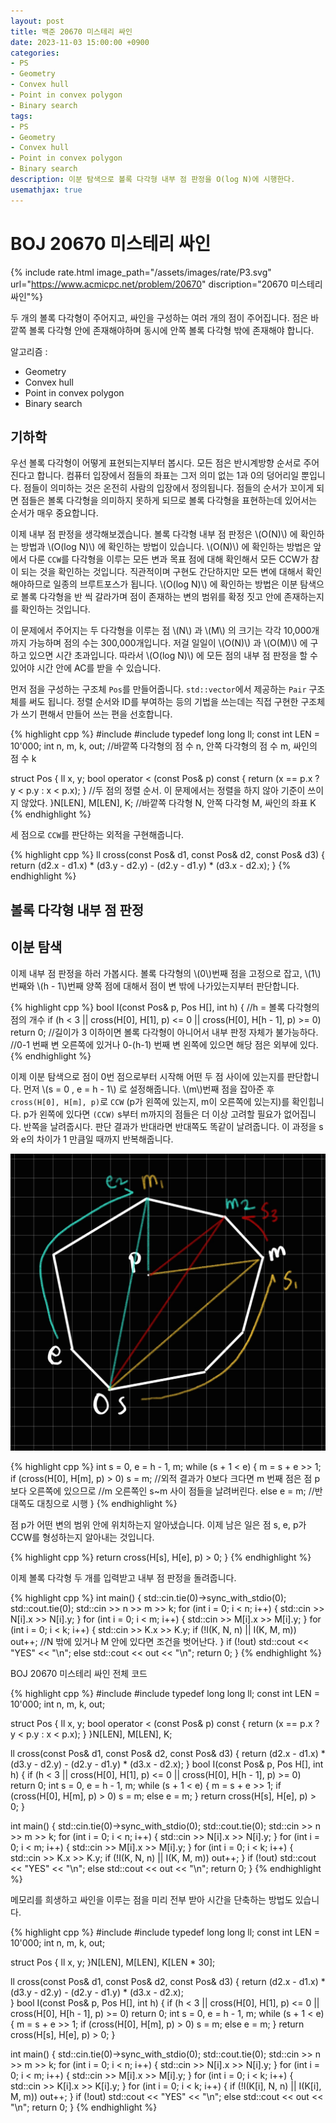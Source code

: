 ```yaml
---
layout: post
title: 백준 20670 미스테리 싸인
date: 2023-11-03 15:00:00 +0900
categories:
- PS
- Geometry
- Convex hull
- Point in convex polygon
- Binary search
tags:
- PS
- Geometry
- Convex hull
- Point in convex polygon
- Binary search
description: 이분 탐색으로 볼록 다각형 내부 점 판정을 O(log N)에 시행한다.
usemathjax: true
---
```


# BOJ 20670 미스테리 싸인

{% include rate.html image_path="/assets/images/rate/P3.svg" url="https://www.acmicpc.net/problem/20670" discription="20670 미스테리 싸인"%}

두 개의 볼록 다각형이 주어지고, 싸인을 구성하는 여러 개의 점이 주어집니다. 점은 바깥쪽 볼록 다각형 안에 존재해야하며 동시에 안쪽 볼록 다각형 밖에 존재해야 합니다.

알고리즘 :
- Geometry
- Convex hull
- Point in convex polygon
- Binary search

## 기하학

우선 볼록 다각형이 어떻게 표현되는지부터 봅시다. 모든 점은 반시계방향 순서로 주어진다고 합니다. 컴퓨터 입장에서 점들의 좌표는 그저 의미 없는 1과 0의 덩어리일 뿐입니다. 점들이 의미하는 것은 온전히 사람의 입장에서 정의됩니다. 점들의 순서가 꼬이게 되면 점들은 볼록 다각형을 의미하지 못하게 되므로 볼록 다각형을 표현하는데 있어서는 순서가 매우 중요합니다.

이제 내부 점 판정을 생각해보겠습니다. 볼록 다각형 내부 점 판정은 \\(O(N)\\) 에 확인하는 방법과 \\(O(log N)\\) 에 확인하는 방법이 있습니다. \\(O(N)\\) 에 확인하는 방법은 앞에서 다룬 `CCW`를 다각형을 이루는 모든 변과 목표 점에 대해 확인해서 모든 CCW가 참이 되는 것을 확인하는 것입니다. 직관적이며 구현도 간단하지만 모든 변에 대해서 확인해야하므로 일종의 브루트포스가 됩니다. \\(O(log N)\\) 에 확인하는 방법은 이분 탐색으로 볼록 다각형을 반 씩 갈라가며 점이 존재하는 변의 범위를 확정 짓고 안에 존재하는지를 확인하는 것입니다.

이 문제에서 주어지는 두 다각형을 이루는 점 \\(N\\) 과 \\(M\\) 의 크기는 각각 10,000개까지 가능하며 점의 수는 300,000개입니다. 저걸 일일이 \\(O(N)\\) 과 \\(O(M)\\) 에 구하고 있으면 시간 초과입니다. 따라서 \\(O(log N)\\) 에 모든 점의 내부 점 판정을 할 수 있어야 시간 안에 AC를 받을 수 있습니다.

먼저 점을 구성하는 구조체 `Pos`를 만들어줍니다. `std::vector`에서 제공하는 `Pair` 구조체를 써도 됩니다. 정렬 순서와 ID를 부여하는 등의 기법을 쓰는데는 직접 구현한 구조체가 쓰기 편해서 만들어 쓰는 편을 선호합니다.

{% highlight cpp %}
#include <iostream>
#include <algorithm>
typedef long long ll;
const int LEN = 10'000;
int n, m, k, out;  //바깥쪽 다각형의 점 수 n, 안쪽 다각형의 점 수 m, 싸인의 점 수 k

struct Pos {
    ll x, y;
    bool operator < (const Pos& p) const { return (x == p.x ? y < p.y : x < p.x); }
    //두 점의 정렬 순서. 이 문제에서는 정렬을 하지 않아 기준이 쓰이지 않았다.
}N[LEN], M[LEN], K;  //바깥쪽 다각형 N, 안쪽 다각형 M, 싸인의 좌표 K
{% endhighlight %}

세 점으로 `CCW`를 판단하는 외적을 구현해줍니다.

{% highlight cpp %}
ll cross(const Pos& d1, const Pos& d2, const Pos& d3) {
    return (d2.x - d1.x) * (d3.y - d2.y) - (d2.y - d1.y) * (d3.x - d2.x);
}
{% endhighlight %}

## 볼록 다각형 내부 점 판정
## 이분 탐색

이제 내부 점 판정을 하러 가봅시다.
볼록 다각형의 \\(0\\)번째 점을 고정으로 잡고, \\(1\\)번째와 \\(h - 1\\)번째 양쪽 점에 대해서 점이 변 밖에 나가있는지부터 판단합니다.

{% highlight cpp %}
bool I(const Pos& p, Pos H[], int h) {  //h = 볼록 다각형의 점의 개수
    if (h < 3 || cross(H[0], H[1], p) <= 0 || cross(H[0], H[h - 1], p) >= 0) return 0;
    //길이가 3 이하이면 볼록 다각형이 아니어서 내부 판정 자체가 불가능하다.
    //0-1 번째 변 오른쪽에 있거나 0-(h-1) 번째 변 왼쪽에 있으면 해당 점은 외부에 있다.
{% endhighlight %}

이제 이분 탐색으로 점이 0번 점으로부터 시작해 어떤 두 점 사이에 있는지를 판단합니다. 먼저 \\(s = 0 , e = h - 1\\) 로 설정해줍니다. \\(m\\)번째 점을 잡아준 후 `cross(H[0], H[m], p)`로 `CCW` (p가 왼쪽에 있는지, m이 오른쪽에 있는지)를 확인힙니다. p가 왼쪽에 있다면 `(CCW)` s부터 m까지의 점들은 더 이상 고려할 필요가 없어집니다. 반쪽을 날려줍시다. 판단 결과가 반대라면 반대쪽도 똑같이 날려줍니다. 이 과정을 s와 e의 차이가 1 만큼일 때까지 반복해줍니다.

![CCWin](/assets/images/2023-11-03-in/CCW_in.jpg)

{% highlight cpp %}
    int s = 0, e = h - 1, m;
    while (s + 1 < e) {
        m = s + e >> 1;
        if (cross(H[0], H[m], p) > 0) s = m;
        //외적 결과가 0보다 크다면 m 번째 점은 점 p보다 오른쪽에 있으므로
        //m 오른쪽인 s~m 사이 점들을 날려버린다.
        else e = m;
        //반대쪽도 대칭으로 시행
	}
{% endhighlight %}

점 p가 어떤 변의 범위 안에 위치하는지 알아냈습니다. 이제 남은 일은 점 s, e, p가 CCW를 형성하는지 알아내는 것입니다.

{% highlight cpp %}
    return cross(H[s], H[e], p) > 0;
}
{% endhighlight %}

이제 볼록 다각형 두 개를 입력받고 내부 점 판정을 돌려줍니다.

{% highlight cpp %}
int main() {
    std::cin.tie(0)->sync_with_stdio(0);
    std::cout.tie(0);
    std::cin >> n >> m >> k;
    for (int i = 0; i < n; i++) { std::cin >> N[i].x >> N[i].y; }
    for (int i = 0; i < m; i++) { std::cin >> M[i].x >> M[i].y; }
    for (int i = 0; i < k; i++) {
        std::cin >> K.x >> K.y;
        if (!I(K, N, n) || I(K, M, m)) out++;
        //N 밖에 있거나 M 안에 있다면 조건을 벗어난다.
    }
    if (!out) std::cout << "YES" << "\n";
    else std::cout << out << "\n";
    return 0;
}
{% endhighlight %}

BOJ 20670 미스테리 싸인 전체 코드

{% highlight cpp %}
#include <iostream>
#include <algorithm>
typedef long long ll;
const int LEN = 10'000;
int n, m, k, out;

struct Pos {
    ll x, y;
    bool operator < (const Pos& p) const { return (x == p.x ? y < p.y : x < p.x); }
}N[LEN], M[LEN], K;

ll cross(const Pos& d1, const Pos& d2, const Pos& d3) {
    return (d2.x - d1.x) * (d3.y - d2.y) - (d2.y - d1.y) * (d3.x - d2.x);
}
bool I(const Pos& p, Pos H[], int h) {
    if (h < 3 || cross(H[0], H[1], p) <= 0 || cross(H[0], H[h - 1], p) >= 0) return 0;
    int s = 0, e = h - 1, m;
    while (s + 1 < e) {
        m = s + e >> 1;
        if (cross(H[0], H[m], p) > 0) s = m;
        else e = m;
    }
    return cross(H[s], H[e], p) > 0;
}



int main() {
    std::cin.tie(0)->sync_with_stdio(0);
    std::cout.tie(0);
    std::cin >> n >> m >> k;
    for (int i = 0; i < n; i++) { std::cin >> N[i].x >> N[i].y; }
    for (int i = 0; i < m; i++) { std::cin >> M[i].x >> M[i].y; }
    for (int i = 0; i < k; i++) {
        std::cin >> K.x >> K.y;
        if (!I(K, N, n) || I(K, M, m)) out++;
    }
    if (!out) std::cout << "YES" << "\n";
    else std::cout << out << "\n";
    return 0;
}
{% endhighlight %}

메모리를 희생하고 싸인을 이루는 점을 미리 전부 받아 시간을 단축하는 방법도 있습니다.

{% highlight cpp %}
#include <iostream>
#include <algorithm>
typedef long long ll;
const int LEN = 10'000;
int n, m, k, out;

struct Pos { ll x, y; }N[LEN], M[LEN], K[LEN * 30];

ll cross(const Pos& d1, const Pos& d2, const Pos& d3) {
    return (d2.x - d1.x) * (d3.y - d2.y) - (d2.y - d1.y) * (d3.x - d2.x);   
}
bool I(const Pos& p, Pos H[], int h) {
    if (h < 3 || cross(H[0], H[1], p) <= 0 || cross(H[0], H[h - 1], p) >= 0) return 0;
    int s = 0, e = h - 1, m;
    while (s + 1 < e) {
        m = s + e >> 1;
        if (cross(H[0], H[m], p) > 0) s = m;
        else e = m;
    }
    return cross(H[s], H[e], p) > 0;
}



int main() {
    std::cin.tie(0)->sync_with_stdio(0);
    std::cout.tie(0);
    std::cin >> n >> m >> k;
    for (int i = 0; i < n; i++) { std::cin >> N[i].x >> N[i].y; }
    for (int i = 0; i < m; i++) { std::cin >> M[i].x >> M[i].y; }
    for (int i = 0; i < k; i++) { std::cin >> K[i].x >> K[i].y; }
    for (int i = 0; i < k; i++) { if (!I(K[i], N, n) || I(K[i], M, m)) out++; }
    if (!out) std::cout << "YES" << "\n";
    else std::cout << out << "\n";
    return 0;
}
{% endhighlight %}